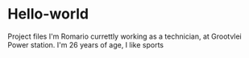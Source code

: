 # Hello-world
Project files
I'm Romario currettly working as a technician, at Grootvlei Power station. I'm 26 years of age, I like sports
